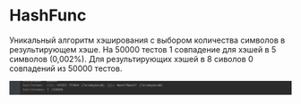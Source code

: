 # HashFunc

Уникальный алгоритм хэширования с выбором количества символов в результирующем хэше.
На 50000 тестов 1 совпадение для хэшей в 5 символов (0,002%).
Для результирующих хэшей в 8 сиволов 0 совпадений из 50000 тестов.

![alt text](https://github.com/Andreynnt/HashFunc/blob/master/2.png)
